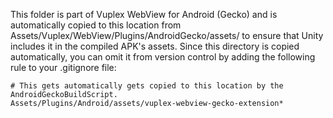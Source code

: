 This folder is part of Vuplex WebView for Android (Gecko)
and is automatically copied to this location
from Assets/Vuplex/WebView/Plugins/AndroidGecko/assets/
to ensure that Unity includes it in the compiled
APK's assets. Since this directory is copied automatically,
you can omit it from version control by adding the following
rule to your .gitignore file:

```
# This gets automatically gets copied to this location by the AndroidGeckoBuildScript.
Assets/Plugins/Android/assets/vuplex-webview-gecko-extension*
```
